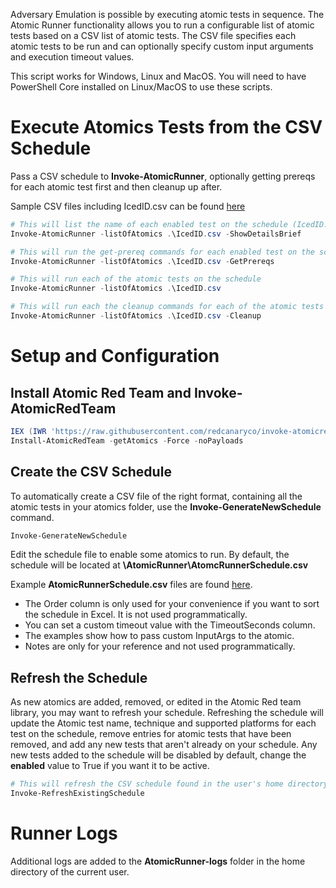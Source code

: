 Adversary Emulation is possible by executing atomic tests in sequence. The Atomic Runner functionality allows you to run a configurable list of atomic tests based on a CSV list of atomic tests. The CSV file specifies each atomic tests to be run and can optionally specify custom input arguments and execution timeout values.

This script works for Windows, Linux and MacOS. You will need to have PowerShell Core installed on Linux/MacOS to use these scripts.

# Execute Atomics Tests from the CSV Schedule

Pass a CSV schedule to **Invoke-AtomicRunner**, optionally getting prereqs for each atomic test first and then cleanup up after.

Sample CSV files including IcedID.csv can be found [here](https://github.com/clr2of8/AttackEmulationTools/tree/main/Samples/Emulations)

```powershell
# This will list the name of each enabled test on the schedule (IcedID.csv in the current directory)
Invoke-AtomicRunner -listOfAtomics .\IcedID.csv -ShowDetailsBrief
```

```powershell
# This will run the get-prereq commands for each enabled test on the schedule
Invoke-AtomicRunner -listOfAtomics .\IcedID.csv -GetPrereqs
```

```powershell
# This will run each of the atomic tests on the schedule
Invoke-AtomicRunner -listOfAtomics .\IcedID.csv
```

```powershell
# This will run each the cleanup commands for each of the atomic tests on the schedule
Invoke-AtomicRunner -listOfAtomics .\IcedID.csv -Cleanup
```

# Setup and Configuration
## Install Atomic Red Team and Invoke-AtomicRedTeam

```powershell
IEX (IWR 'https://raw.githubusercontent.com/redcanaryco/invoke-atomicredteam/master/install-atomicredteam.ps1' -UseBasicParsing);
Install-AtomicRedTeam -getAtomics -Force -noPayloads
```
## Create the CSV Schedule

To automatically create a CSV file of the right format, containing all the atomic tests in your atomics folder, use the **Invoke-GenerateNewSchedule** command.

```powershell
Invoke-GenerateNewSchedule
```
Edit the schedule file to enable some atomics to run. By default, the schedule will be located at **<user-home-dir>\AtomicRunner\AtomcRunnerSchedule.csv**

Example **AtomicRunnerSchedule.csv** files are found [here](https://github.com/clr2of8/AttackEmulationTools/tree/main/Samples/Emulations).

* The Order column is only used for your convenience if you want to sort the schedule in Excel. It is not used programmatically.
* You can set a custom timeout value with the TimeoutSeconds column.
* The examples show how to pass custom InputArgs to the atomic.
* Notes are only for your reference and not used programmatically.

## Refresh the Schedule

As new atomics are added, removed, or edited in the Atomic Red team library, you may want to refresh your schedule. Refreshing the schedule will update the Atomic test name, technique and supported platforms for each test on the schedule, remove entries for atomic tests that have been removed, and add any new tests that aren't already on your schedule. Any new tests added to the schedule will be disabled by default, change the **enabled** value to True if you want it to be active.

```powershell
# This will refresh the CSV schedule found in the user's home directory at AtomicRunner\AtomicRunnerSchedule.csv
Invoke-RefreshExistingSchedule
```

# Runner Logs

Additional logs are added to the **AtomicRunner-logs** folder in the home directory of the current user.

